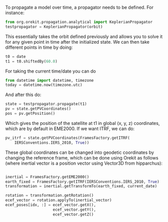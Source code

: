 To propagate a model over time, a propagator needs to be defined. For instance:
```python
from org.orekit.propagation.analytical import KeplerianPropagator
testpropagator = KeplerianPropagator(orbit)
```
This essentially takes the orbit defined previously and allows you to solve it for any given point in time after the initialized state. 
We can then take different points in time by doing:
```python
t0 = date
t1 = t0.shiftedBy(60.0)
```
For taking the current time/date you can do
```python
from datetime import datetime, timezone
today = datetime.now(timezone.utc)
```
And after this do:
```python
state = testpropagator.propagate(t1)
pv = state.getPVCoordinates()
pos = pv.getPosition()
```
Which gives the position of the satellite at t1 in global (x, y, z) coordinates, which are by default in EME2000. If we want ITRF, we can do:
```python
pv_itrf = state.getPVCoordinates(FramesFactory.getITRF(
    IERSConventions.IERS_2010, True))
```

These global coordinates can be changed into geodetic coordinates by changing the reference frame, which can be done using Orekit as follows (where inertial vector is a position vector using Vector3D from hipparchus):
```python

inertial = FramesFactory.getEME2000()
earth_fixed = FramesFactory.getITRF(IERSConventions.IERS_2010, True)
transformation = inertial.getTransformTo(earth_fixed, current_date)

rotation = transformation.getRotation()
ecef_vector = rotation.applyTo(inertial_vector)
ecef_poses[idx, :] = ecef_vector.getX(), 
					 ecef_vector.getY(), 
			         ecef_vector.getZ()
```
